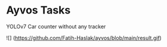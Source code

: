 # Ayvos Tasks

YOLOv7 Car counter without any tracker

![] (https://github.com/Fatih-Haslak/ayvos/blob/main/result.gif)
